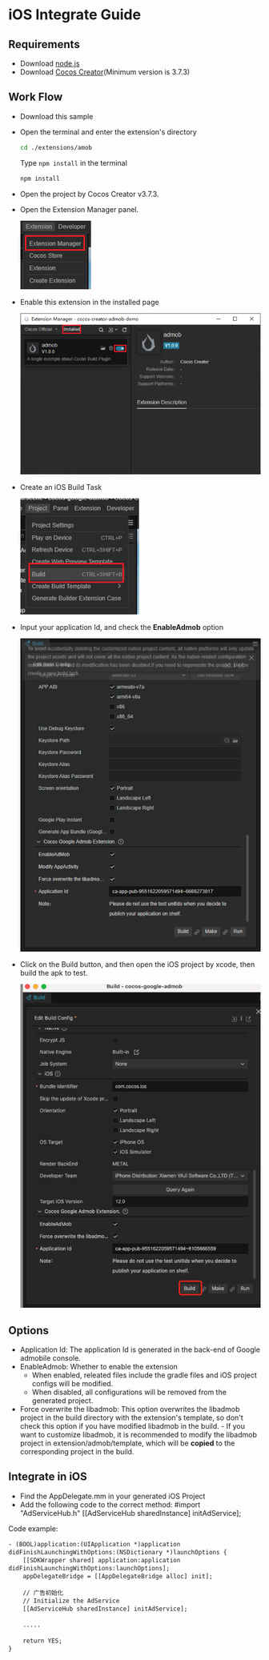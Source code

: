 # iOS Integrate Guide

## Requirements

- Download [node.js](https://nodejs.org/en)
- Download [Cocos Creator](https://www.cocos.com/en)(Minimum version is 3.7.3)

## Work Flow

- Download this sample
- Open the terminal and enter the extension's directory

    ```bash
    cd ./extensions/amob
    ```

    Type `npm install` in the terminal

    ```bash
    npm install
    ```

- Open the project by Cocos Creator v3.7.3.
- Open the Extension Manager panel.

    ![ext-mgr](../../img//ext-mgr.png)

- Enable this extension in the installed page

    ![enable](../../img//enable.png)

- Create an iOS Build Task

    ![open-build-panel](../../img//open-build-panel.png)

- Input your application Id, and check the **EnableAdmob** option
  
    ![config-admob-application](../../img//config-admob-application.png)

- Click on the Build button, and then open the iOS project by xcode, then build the apk to test.

    ![build](../../img//build-ios.png)

## Options

- Application Id: The application Id is generated in the back-end of Google admobile console.
- EnableAdmob: Whether to enable the extension  
  - When enabled, releated files include the gradle files and iOS project configs will be modified.
  - When disabled, all configurations will be removed from the generated project.
- Force overwrite the libadmob: This option overwrites the libadmob project in the build directory with the extension's template, so don't check this option if you have modified libadmob in the build.
      - If you want to customize libadmob, it is recommended to modify the libadmob project in extension/admob/template, which will be **copied** to the corresponding project in the build.

## Integrate in iOS

- Find the AppDelegate.mm in your generated iOS Project
- Add the following code to the correct method:
    #import "AdServiceHub.h"
    [[AdServiceHub sharedInstance] initAdService];

Code example:

```objc
- (BOOL)application:(UIApplication *)application didFinishLaunchingWithOptions:(NSDictionary *)launchOptions {
    [[SDKWrapper shared] application:application didFinishLaunchingWithOptions:launchOptions];
    appDelegateBridge = [[AppDelegateBridge alloc] init];
    
    // 广告初始化
    // Initialize the AdService
    [[AdServiceHub sharedInstance] initAdService];
    
    .....

    return YES;
}
```
